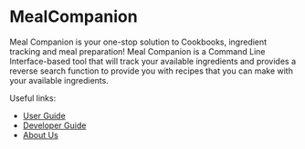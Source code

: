 # MealCompanion

Meal Companion is your one-stop solution to Cookbooks, ingredient tracking and meal preparation! Meal Companion is a Command Line Interface-based tool that will track your available ingredients and provides a reverse search function to provide you with recipes that you can make with your available ingredients. 

Useful links:
* [User Guide](UserGuide.md)
* [Developer Guide](DeveloperGuide.md)
* [About Us](AboutUs.md)
